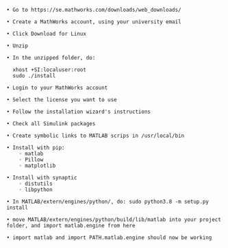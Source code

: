     • Go to https://se.mathworks.com/downloads/web_downloads/
      
    • Create a MathWorks account, using your university email	
      
    • Click Download for Linux
      
    • Unzip
     
    • In the unzipped folder, do:
     
      xhost +SI:localuser:root
      sudo ./install 
            
    • Login to your MathWorks account
      
    • Select the license you want to use
      
    • Follow the installation wizard's instructions
      
    • Check all Simulink packages
      
    • Create symbolic links to MATLAB scrips in /usr/local/bin 
      
    • Install with pip:
        ◦ matlab
        ◦ Pillow
        ◦ matplotlib
      
    • Install with synaptic
        ◦ distutils
        ◦ libpython
      
    • In MATLAB/extern/engines/python/, do: sudo python3.8 -m setup.py install
      
    • move MATLAB/extern/engines/python/build/lib/matlab into your project folder, and import matlab.engine from here
      
    • import matlab and import PATH.matlab.engine should now be working
